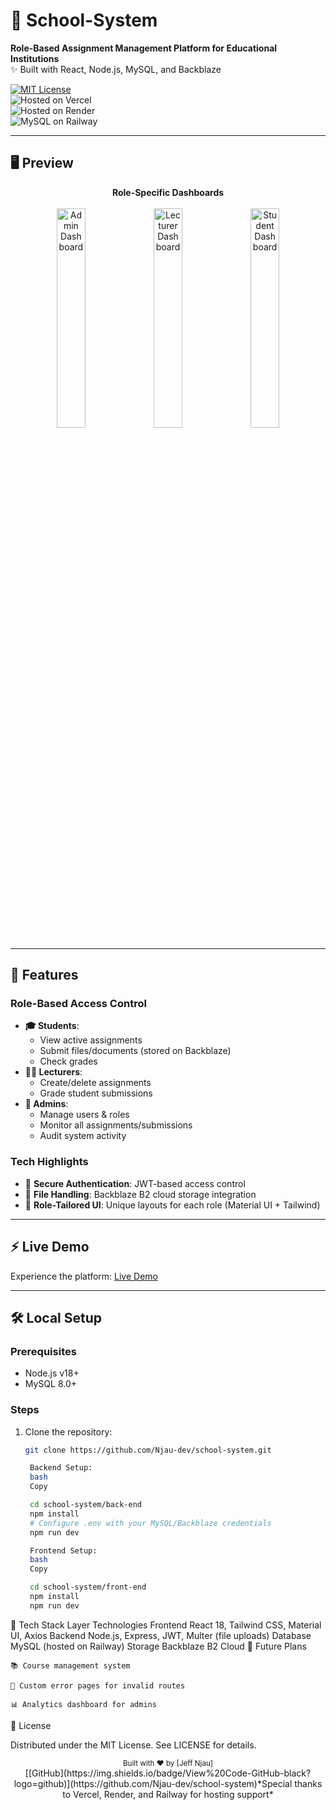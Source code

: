 # 🏫 School-System  
**Role-Based Assignment Management Platform for Educational Institutions**  
✨ Built with React, Node.js, MySQL, and Backblaze  

[![MIT License](https://img.shields.io/badge/License-MIT-green.svg)](LICENSE)  
![Hosted on Vercel](https://img.shields.io/badge/Frontend-Vercel-%23000000?logo=vercel)  
![Hosted on Render](https://img.shields.io/badge/Backend-Render-%2300B5E2?logo=render)  
![MySQL on Railway](https://img.shields.io/badge/Database-Railway-%230B0D0E?logo=railway)  

---

## 🖥️ **Preview**  
<div align="center">
  <strong>Role-Specific Dashboards</strong><br><br>
  <img src="[your-screenshot-url]" width="30%" alt="Admin Dashboard" />
  <img src="[your-screenshot-url]" width="30%" alt="Lecturer Dashboard" />  
  <img src="[your-screenshot-url]" width="30%" alt="Student Dashboard" />
</div>  

---

## 🚀 **Features**  
### Role-Based Access Control  
- **🎓 Students**:  
  - View active assignments  
  - Submit files/documents (stored on Backblaze)  
  - Check grades  
- **👨🏫 Lecturers**:  
  - Create/delete assignments  
  - Grade student submissions  
- **👑 Admins**:  
  - Manage users & roles  
  - Monitor all assignments/submissions  
  - Audit system activity  

### Tech Highlights  
- 🔐 **Secure Authentication**: JWT-based access control  
- 📁 **File Handling**: Backblaze B2 cloud storage integration  
- 🎨 **Role-Tailored UI**: Unique layouts for each role (Material UI + Tailwind)  

---

## ⚡ **Live Demo**  
Experience the platform: [Live Demo](https://school-system-beta.vercel.app)  

---

## 🛠️ **Local Setup**  
### Prerequisites  
- Node.js v18+  
- MySQL 8.0+  

### Steps  
1. Clone the repository:  
   ```bash
   git clone https://github.com/Njau-dev/school-system.git

    Backend Setup:
    bash
    Copy

    cd school-system/back-end
    npm install
    # Configure .env with your MySQL/Backblaze credentials
    npm run dev

    Frontend Setup:
    bash
    Copy

    cd school-system/front-end
    npm install
    npm run dev

🔧 Tech Stack
Layer	Technologies
Frontend	React 18, Tailwind CSS, Material UI, Axios
Backend	Node.js, Express, JWT, Multer (file uploads)
Database	MySQL (hosted on Railway)
Storage	Backblaze B2 Cloud
🌟 Future Plans

    📚 Course management system

    🚨 Custom error pages for invalid routes

    📊 Analytics dashboard for admins

📜 License

Distributed under the MIT License. See LICENSE for details.

<div align="center"> <sub>Built with ❤️ by [Jeff Njau]</sub> <br> [[GitHub](https://img.shields.io/badge/View%20Code-GitHub-black?logo=github)](https://github.com/Njau-dev/school-system)*Special thanks to Vercel, Render, and Railway for hosting support* </div>
